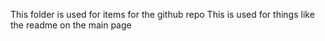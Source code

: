 This folder is used for items for the github repo
This is used for things like the readme on the main page
